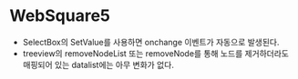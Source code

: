 # WebSquare5
- SelectBox의 SetValue를 사용하면 onchange 이벤트가 자동으로 발생된다.
- treeview의 removeNodeList 또는 removeNode를 통해 노드를 제거하더라도 매핑되어 있는 datalist에는 아무 변화가 없다.
